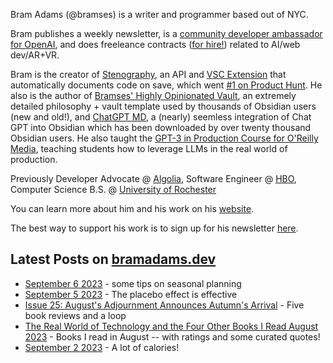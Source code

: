 Bram Adams (@bramses) is a writer and programmer based out of NYC. 

Bram publishes a weekly newsletter, is a [community developer ambassador for OpenAI](https://platform.openai.com/ambassadors), and does freeleance contracts ([for hire!](https://www.bramadams.dev/consulting/)) related to AI/web dev/AR+VR. 

Bram is the creator of [Stenography](https://stenography.dev), an API and [VSC Extension](https://marketplace.visualstudio.com/items?itemName=Stenography.stenography) that automatically documents code on save, which went [#1 on Product Hunt](https://www.producthunt.com/products/stenography#stenography). He also is the author of [Bramses' Highly Opinionated Vault](https://github.com/bramses/bramses-highly-opinionated-vault-2023), an extremely detailed philosophy + vault template used by thousands of Obsidian users (new and old!), and [ChatGPT MD](https://github.com/bramses/chatgpt-md), a (nearly) seemless integration of Chat GPT into Obsidian which has been downloaded by over twenty thousand Obsidian users. He also taught the [GPT-3 in Production Course for O'Reilly Media](https://www.oreilly.com/live-events/gpt-3-in-production/0636920065944/0636920071443/), teaching students how to leverage LLMs in the real world of production.

Previously Developer Advocate @ [Algolia](https://www.algolia.com/), Software Engineer @ [HBO](https://www.hbo.com/), Computer Science B.S. @ [University of Rochester](https://rochester.edu/)

You can learn more about him and his work on his [website](https://www.bramadams.dev/about/). 

The best way to support his work is to sign up for his newsletter [here](https://www.bramadams.dev/#/portal/).


## Latest Posts on [bramadams.dev](https://www.bramadams.dev/)

<!--START_SECTION:feed-->
* [September 6 2023](https:&#x2F;&#x2F;www.bramadams.dev&#x2F;september-6-2023&#x2F;) - some tips on seasonal planning
* [September 5 2023](https:&#x2F;&#x2F;www.bramadams.dev&#x2F;september-5-2023&#x2F;) - The placebo effect is effective
* [Issue 25: August&#39;s Adjournment Announces Autumn&#39;s Arrival](https:&#x2F;&#x2F;www.bramadams.dev&#x2F;202309032140&#x2F;) - Five book reviews and a loop
* [The Real World of Technology and the Four Other Books I Read August 2023](https:&#x2F;&#x2F;www.bramadams.dev&#x2F;the-real-world-of-technology-and-the-four-other-books-i-read-august-2023&#x2F;) - Books I read in August -- with ratings and some curated quotes!
* [September 2 2023](https:&#x2F;&#x2F;www.bramadams.dev&#x2F;september-2-2023&#x2F;) - A lot of calories!
<!--END_SECTION:feed-->
